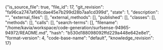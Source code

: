 {"is_source_file": true, "file_id": 17, "git_revision": "fa96ca2747af08cdae45e7b299d28b7aa1cd399d", "state": 1, "description": "", "external_files": [], "external_methods": [], "published": [], "classes": [], "methods": [], "calls": [], "search-terms": [], "filename": "/home/kavia/workspace/code-generation/surfsense-94965-94972/README.md", "hash": "b530d188098092ffd229a448e642e8e1", "format-version": 4, "code-base-name": "default", "knowledge_revision": 17}